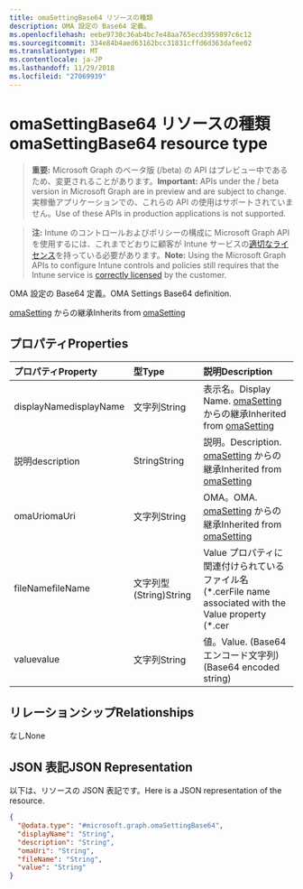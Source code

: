 ```yaml
---
title: omaSettingBase64 リソースの種類
description: OMA 設定の Base64 定義。
ms.openlocfilehash: eebe9730c36ab4bc7e48aa765ecd3959897c6c12
ms.sourcegitcommit: 334e84b4aed63162bcc31831cffd6d363dafee02
ms.translationtype: MT
ms.contentlocale: ja-JP
ms.lasthandoff: 11/29/2018
ms.locfileid: "27069939"
---
```

# <a name="omasettingbase64-resource-type"></a><span data-ttu-id="9c291-103">omaSettingBase64 リソースの種類</span><span class="sxs-lookup"><span data-stu-id="9c291-103">omaSettingBase64 resource type</span></span>

> <span data-ttu-id="9c291-104">**重要:** Microsoft Graph のベータ版 (/beta) の API はプレビュー中であるため、変更されることがあります。</span><span class="sxs-lookup"><span data-stu-id="9c291-104">**Important:** APIs under the / beta version in Microsoft Graph are in preview and are subject to change.</span></span> <span data-ttu-id="9c291-105">実稼働アプリケーションでの、これらの API の使用はサポートされていません。</span><span class="sxs-lookup"><span data-stu-id="9c291-105">Use of these APIs in production applications is not supported.</span></span>

> <span data-ttu-id="9c291-106">**注:** Intune のコントロールおよびポリシーの構成に Microsoft Graph API を使用するには、これまでどおりに顧客が Intune サービスの[適切なライセンス](https://go.microsoft.com/fwlink/?linkid=839381)を持っている必要があります。</span><span class="sxs-lookup"><span data-stu-id="9c291-106">**Note:** Using the Microsoft Graph APIs to configure Intune controls and policies still requires that the Intune service is [correctly licensed](https://go.microsoft.com/fwlink/?linkid=839381) by the customer.</span></span>

<span data-ttu-id="9c291-107">OMA 設定の Base64 定義。</span><span class="sxs-lookup"><span data-stu-id="9c291-107">OMA Settings Base64 definition.</span></span>

<span data-ttu-id="9c291-108">[omaSetting](../resources/intune-deviceconfig-omasetting.md) からの継承</span><span class="sxs-lookup"><span data-stu-id="9c291-108">Inherits from [omaSetting](../resources/intune-deviceconfig-omasetting.md)</span></span>

## <a name="properties"></a><span data-ttu-id="9c291-109">プロパティ</span><span class="sxs-lookup"><span data-stu-id="9c291-109">Properties</span></span>
|<span data-ttu-id="9c291-110">プロパティ</span><span class="sxs-lookup"><span data-stu-id="9c291-110">Property</span></span>|<span data-ttu-id="9c291-111">型</span><span class="sxs-lookup"><span data-stu-id="9c291-111">Type</span></span>|<span data-ttu-id="9c291-112">説明</span><span class="sxs-lookup"><span data-stu-id="9c291-112">Description</span></span>|
|:---|:---|:---|
|<span data-ttu-id="9c291-113">displayName</span><span class="sxs-lookup"><span data-stu-id="9c291-113">displayName</span></span>|<span data-ttu-id="9c291-114">文字列</span><span class="sxs-lookup"><span data-stu-id="9c291-114">String</span></span>|<span data-ttu-id="9c291-115">表示名。</span><span class="sxs-lookup"><span data-stu-id="9c291-115">Display Name.</span></span> <span data-ttu-id="9c291-116">[omaSetting](../resources/intune-deviceconfig-omasetting.md) からの継承</span><span class="sxs-lookup"><span data-stu-id="9c291-116">Inherited from [omaSetting](../resources/intune-deviceconfig-omasetting.md)</span></span>|
|<span data-ttu-id="9c291-117">説明</span><span class="sxs-lookup"><span data-stu-id="9c291-117">description</span></span>|<span data-ttu-id="9c291-118">String</span><span class="sxs-lookup"><span data-stu-id="9c291-118">String</span></span>|<span data-ttu-id="9c291-119">説明。</span><span class="sxs-lookup"><span data-stu-id="9c291-119">Description.</span></span> <span data-ttu-id="9c291-120">[omaSetting](../resources/intune-deviceconfig-omasetting.md) からの継承</span><span class="sxs-lookup"><span data-stu-id="9c291-120">Inherited from [omaSetting](../resources/intune-deviceconfig-omasetting.md)</span></span>|
|<span data-ttu-id="9c291-121">omaUri</span><span class="sxs-lookup"><span data-stu-id="9c291-121">omaUri</span></span>|<span data-ttu-id="9c291-122">文字列</span><span class="sxs-lookup"><span data-stu-id="9c291-122">String</span></span>|<span data-ttu-id="9c291-123">OMA。</span><span class="sxs-lookup"><span data-stu-id="9c291-123">OMA.</span></span> <span data-ttu-id="9c291-124">[omaSetting](../resources/intune-deviceconfig-omasetting.md) からの継承</span><span class="sxs-lookup"><span data-stu-id="9c291-124">Inherited from [omaSetting](../resources/intune-deviceconfig-omasetting.md)</span></span>|
|<span data-ttu-id="9c291-125">fileName</span><span class="sxs-lookup"><span data-stu-id="9c291-125">fileName</span></span>|<span data-ttu-id="9c291-126">文字列型 (String)</span><span class="sxs-lookup"><span data-stu-id="9c291-126">String</span></span>|<span data-ttu-id="9c291-127">Value プロパティに関連付けられているファイル名 (\*.cer</span><span class="sxs-lookup"><span data-stu-id="9c291-127">File name associated with the Value property (\*.cer</span></span> | <span data-ttu-id="9c291-128">\*.crt</span><span class="sxs-lookup"><span data-stu-id="9c291-128">\*.crt</span></span> | <span data-ttu-id="9c291-129">\*.p7b</span><span class="sxs-lookup"><span data-stu-id="9c291-129">\*.p7b</span></span> | <span data-ttu-id="9c291-130">\* .bin)。</span><span class="sxs-lookup"><span data-stu-id="9c291-130">\*.bin).</span></span>|
|<span data-ttu-id="9c291-131">value</span><span class="sxs-lookup"><span data-stu-id="9c291-131">value</span></span>|<span data-ttu-id="9c291-132">文字列</span><span class="sxs-lookup"><span data-stu-id="9c291-132">String</span></span>|<span data-ttu-id="9c291-133">値。</span><span class="sxs-lookup"><span data-stu-id="9c291-133">Value.</span></span> <span data-ttu-id="9c291-134">(Base64 エンコード文字列)</span><span class="sxs-lookup"><span data-stu-id="9c291-134">(Base64 encoded string)</span></span>|

## <a name="relationships"></a><span data-ttu-id="9c291-135">リレーションシップ</span><span class="sxs-lookup"><span data-stu-id="9c291-135">Relationships</span></span>
<span data-ttu-id="9c291-136">なし</span><span class="sxs-lookup"><span data-stu-id="9c291-136">None</span></span>
## <a name="json-representation"></a><span data-ttu-id="9c291-137">JSON 表記</span><span class="sxs-lookup"><span data-stu-id="9c291-137">JSON Representation</span></span>
<span data-ttu-id="9c291-138">以下は、リソースの JSON 表記です。</span><span class="sxs-lookup"><span data-stu-id="9c291-138">Here is a JSON representation of the resource.</span></span>
<!-- {
  "blockType": "resource",
  "@odata.type": "microsoft.graph.omaSettingBase64"
}
-->
``` json
{
  "@odata.type": "#microsoft.graph.omaSettingBase64",
  "displayName": "String",
  "description": "String",
  "omaUri": "String",
  "fileName": "String",
  "value": "String"
}
```





